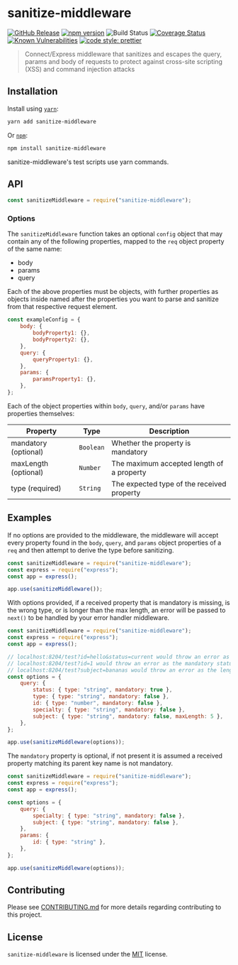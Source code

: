 # sanitize-middleware

[![GitHub Release](https://img.shields.io/github/release/Fdawgs/sanitize-middleware.svg)](https://github.com/Fdawgs/sanitize-middleware/releases/latest/) [![npm version](https://img.shields.io/npm/v/sanitize-middleware)](https://www.npmjs.com/package/sanitize-middleware) ![Build Status](https://github.com/Fdawgs/sanitize-middleware/workflows/CI/badge.svg?branch=master) [![Coverage Status](https://coveralls.io/repos/github/Fdawgs/sanitize-middleware/badge.svg?branch=master)](https://coveralls.io/github/Fdawgs/sanitize-middleware?branch=master) [![Known Vulnerabilities](https://snyk.io/test/github/Fdawgs/sanitize-middleware/badge.svg)](https://snyk.io/test/github/Fdawgs/sanitize-middleware) [![code style: prettier](https://img.shields.io/badge/code_style-prettier-ff69b4.svg?style=flat-square)](https://github.com/prettier/prettier)

> Connect/Express middleware that sanitizes and escapes the query, params and body of requests to protect against cross-site scripting (XSS) and command injection attacks

## Installation

Install using [`yarn`](https://yarnpkg.com/en/package/sanitize-middleware):

```bash
yarn add sanitize-middleware
```

Or [`npm`](https://www.npmjs.com/package/sanitize-middleware):

```bash
npm install sanitize-middleware
```

sanitize-middleware's test scripts use yarn commands.

## API

```js
const sanitizeMiddleware = require("sanitize-middleware");
```

### Options

The `sanitizeMiddleware` function takes an optional `config` object that may contain any of the following properties, mapped to the `req` object property of the same name:

-   body
-   params
-   query

Each of the above properties must be objects, with further properties as objects inside named after the properties you want to parse and sanitize from that respective request element.

```js
const exampleConfig = {
	body: {
		bodyProperty1: {},
		bodyProperty2: {},
	},
	query: {
		queryProperty1: {},
	},
	params: {
		paramsProperty1: {},
	},
};
```

Each of the object properties within `body`, `query`, and/or `params` have properties themselves:

| Property             | Type      | Description                                |
| -------------------- | --------- | ------------------------------------------ |
| mandatory (optional) | `Boolean` | Whether the property is mandatory          |
| maxLength (optional) | `Number`  | The maximum accepted length of a property  |
| type (required)      | `String`  | The expected type of the received property |

## Examples

If no options are provided to the middleware, the middleware will accept every property found in the `body`, `query`, and `params` object properties of a `req` and then attempt to derive the type before sanitizing.

```js
const sanitizeMiddleware = require("sanitize-middleware");
const express = require("express");
const app = express();

app.use(sanitizeMiddleware());
```

With options provided, if a received property that is mandatory is missing, is the wrong type, or is longer than the max length, an error will be passed to `next()` to be handled by your error handler middleware.

```js
const sanitizeMiddleware = require("sanitize-middleware");
const express = require("express");
const app = express();

// localhost:8204/test?id=hello&status=current would throw an error as type of the id query key is wrong
// localhost:8204/test?id=1 would throw an error as the mandatory status query key is missing
// localhost:8204/test?subject=bananas would throw an error as the length is greater than the maxLength allowed
const options = {
	query: {
		status: { type: "string", mandatory: true },
		type: { type: "string", mandatory: false },
		id: { type: "number", mandatory: false },
		specialty: { type: "string", mandatory: false },
		subject: { type: "string", mandatory: false, maxLength: 5 },
	},
};

app.use(sanitizeMiddleware(options));
```

The `mandatory` property is optional, if not present it is assumed a received property matching its parent key name is not mandatory.

```js
const sanitizeMiddleware = require("sanitize-middleware");
const express = require("express");
const app = express();

const options = {
	query: {
		specialty: { type: "string", mandatory: false },
		subject: { type: "string", mandatory: false },
	},
	params: {
		id: { type: "string" },
	},
};

app.use(sanitizeMiddleware(options));
```

## Contributing

Please see [CONTRIBUTING.md](https://github.com/Fdawgs/sanitize-middleware/blob/master/CONTRIBUTING.md) for more details regarding contributing to this project.

## License

`sanitize-middleware` is licensed under the [MIT](https://github.com/Fdawgs/sanitize-middleware/blob/master/LICENSE) license.
